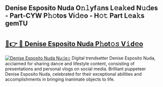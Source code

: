 ## Denise Esposito Nuda O𝚗𝚕yf𝚊ns L𝚎a𝚔ed N𝚞𝚍es - Part-CYW P𝚑𝚘tos Vi𝚍𝚎o - H𝚘𝚝 Part L𝚎a𝚔s gemTU

# <h2><a href="http://kff8i5l.oniu.top/?m=Denise+Esposito+Nuda">🔗👉 🔴 Denise Esposito Nuda P𝚑ot𝚘𝚜 V𝚒d𝚎o</a></h2>

[![Denise Esposito Nuda Nu𝚍e𝚜](https://i.imgur.com/0qMVB7G.gif)](http://kff8i5l.oniu.top/?m=Denise+Esposito+Nuda)
Digital trendsetter Denise Esposito Nuda, acclaimed for sharing dance and lifestyle content, consisting of presentations and personal vlogs on social media. Brilliant puppeteer Denise Esposito Nuda, celebrated for their exceptional abilities and accomplishments in bringing inanimate objects to life.  
